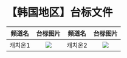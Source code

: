 # 【韩国地区】台标文件
|频道名|台标图片|频道名|台标图片|
|:---:|:---:|:---:|:---:|
|캐치온1|<img src="https://raw.githubusercontent.com/atsushi444/iptv/main/logo/kr/">|캐치온2|<img src="https://raw.githubusercontent.com/atsushi444/iptv/main/logo/kr/">|
